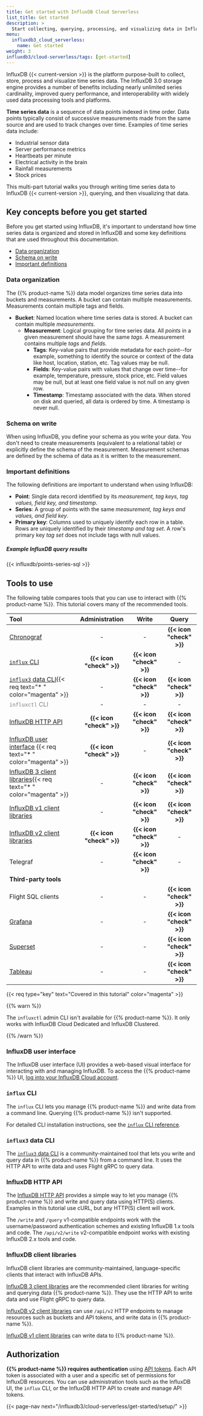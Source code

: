 ```yaml
---
title: Get started with InfluxDB Cloud Serverless
list_title: Get started
description: >
  Start collecting, querying, processing, and visualizing data in InfluxDB Cloud Serverless.
menu:
  influxdb3_cloud_serverless:
    name: Get started
weight: 3
influxdb3/cloud-serverless/tags: [get-started]
---
```


InfluxDB {{< current-version >}} is the platform purpose-built to collect, store,
process and visualize time series data.
The InfluxDB 3.0 storage engine provides a number of benefits including nearly
unlimited series cardinality, improved query performance, and interoperability
with widely used data processing tools and platforms.

**Time series data** is a sequence of data points indexed in time order.
Data points typically consist of successive measurements made from the same
source and are used to track changes over time.
Examples of time series data include:

- Industrial sensor data
- Server performance metrics
- Heartbeats per minute
- Electrical activity in the brain
- Rainfall measurements
- Stock prices

This multi-part tutorial walks you through writing time series data to InfluxDB {{< current-version >}},
querying, and then visualizing that data.

## Key concepts before you get started

Before you get started using InfluxDB, it's important to understand how time series
data is organized and stored in InfluxDB and some key definitions that are used
throughout this documentation.

- [Data organization](#data-organization)
- [Schema on write](#schema-on-write)
- [Important definitions](#important-definitions)

### Data organization

The {{% product-name %}} data model organizes time series data into buckets and measurements.
A bucket can contain multiple measurements. Measurements contain multiple
tags and fields.

- **Bucket**: Named location where time series data is stored.
  A bucket can contain multiple _measurements_.
  - **Measurement**: Logical grouping for time series data.
    All _points_ in a given measurement should have the same _tags_.
    A measurement contains multiple _tags_ and _fields_.
      - **Tags**: Key-value pairs that provide metadata for each point--for example,
        something to identify the source or context of the data like host,
        location, station, etc.
        Tag values may be null.
      - **Fields**: Key-value pairs with values that change over time--for example,
        temperature, pressure, stock price, etc.
        Field values may be null, but at least one field value is not null on any given row.
      - **Timestamp**: Timestamp associated with the data.
        When stored on disk and queried, all data is ordered by time.
        A timestamp is never null.

<!-- _For detailed information and examples of the InfluxDB data model, see
[Data elements](/influxdb/v2/reference/key-concepts/data-elements/)._ -->

### Schema on write

When using InfluxDB, you define your schema as you write your data.
You don't need to create measurements (equivalent to a relational table) or
explicitly define the schema of the measurement.
Measurement schemas are defined by the schema of data as it is written to the measurement.

### Important definitions

The following definitions are important to understand when using InfluxDB:

- **Point**: Single data record identified by its _measurement, tag keys, tag values, field key, and timestamp_.
- **Series**: A group of points with the same _measurement, tag keys and values, and field key_.
- **Primary key**: Columns used to uniquely identify each row in a table.
  Rows are uniquely identified by their _timestamp and tag set_.
  A row's primary key _tag set_ does not include tags with null values.

##### Example InfluxDB query results

{{< influxdb/points-series-sql >}}

## Tools to use

The following table compares tools that you can use to interact with {{% product-name %}}.
This tutorial covers many of the recommended tools.

| Tool                              | Administration  | Write   | Query   |
|:--------------------------------- |:---------------:|:-------:|:-------:|
| [Chronograf](/chronograf/v1/)     |       -         |   -     | **{{< icon "check" >}}**  |
| [`influx` CLI](#influx-cli)                                         |     **{{< icon "check" >}}**      | **{{< icon "check" >}}**  |   -     |
| [`influx3` data CLI](#influx3-data-cli){{< req text="\* " color="magenta" >}}               |       -         | **{{< icon "check" >}}**  | **{{< icon "check" >}}**  |
| <span style="color:gray">`influxctl` CLI</span>                          |       -         |   -     |   -     |
| [InfluxDB HTTP API](#influxdb-http-api)                          |    **{{< icon "check" >}}**        |   **{{< icon "check" >}}**  |   **{{< icon "check" >}}**     |
| [InfluxDB user interface](#influxdb-user-interface) {{< req text="\* " color="magenta" >}} |     **{{< icon "check" >}}**      |   -     | **{{< icon "check" >}}**  |
| [InfluxDB 3 client libraries](#influxdb-3-client-libraries){{< req text="\* " color="magenta" >}}      |       -         | **{{< icon "check" >}}**  | **{{< icon "check" >}}**  |
| [InfluxDB v1 client libraries](/influxdb3/cloud-serverless/reference/client-libraries/v1/)      |       -         | **{{< icon "check" >}}**  | **{{< icon "check" >}}**  |
| [InfluxDB v2 client libraries](/influxdb3/cloud-serverless/reference/client-libraries/v2/)      |     **{{< icon "check" >}}**      | **{{< icon "check" >}}**  |   -     |
| Telegraf                          |       -         | **{{< icon "check" >}}**  |   -     |
| **Third-party tools**                                                   |
| Flight SQL clients               |       -         |   -     | **{{< icon "check" >}}**  |
|  [Grafana](/influxdb3/cloud-serverless/query-data/sql/execute-queries/grafana/)  |       -         |   -     | **{{< icon "check" >}}**  |
| [Superset](/influxdb3/cloud-serverless/query-data/sql/execute-queries/superset/) |       -         |   -     | **{{< icon "check" >}}**  |
| [Tableau](/influxdb3/cloud-serverless/process-data/visualize/tableau/)           |       -         |   -     | **{{< icon "check" >}}**  |

{{< req type="key" text="Covered in this tutorial" color="magenta" >}}

{{% warn %}}

The `influxctl` admin CLI isn't available for {{% product-name %}}.
It only works with InfluxDB Cloud Dedicated and InfluxDB Clustered.

{{% /warn %}}

### InfluxDB user interface

The InfluxDB user interface (UI) provides a web-based visual interface for interacting with and managing InfluxDB.
To access the {{% product-name %}} UI, [log into your InfluxDB Cloud account](https://cloud2.influxdata.com).

### `influx` CLI

The `influx` CLI lets you manage {{% product-name %}} and write data from a command line.
Querying {{% product-name %}} isn't supported.

For detailed CLI installation instructions, see
the [`influx` CLI reference](/influxdb3/cloud-serverless/reference/cli/influx/).

### `influx3` data CLI

The [`influx3` data CLI](/influxdb3/cloud-serverless/get-started/query/?t=influx3+CLI#execute-an-sql-query) is a community-maintained tool that lets you write and query data in {{% product-name %}} from a command line.
It uses the HTTP API to write data and uses Flight gRPC to query data.

### InfluxDB HTTP API

The [InfluxDB HTTP API](/influxdb/v2/reference/api/) provides a simple way to let you manage {{% product-name %}} and write and query data using HTTP(S) clients.
Examples in this tutorial use cURL, but any HTTP(S) client will work.

The `/write` and `/query` v1-compatible endpoints work with the username/password authentication schemes and existing InfluxDB 1.x tools and code.
The `/api/v2/write` v2-compatible endpoint works with existing InfluxDB 2.x tools and code.

### InfluxDB client libraries

InfluxDB client libraries are community-maintained, language-specific clients that interact with InfluxDB APIs.

[InfluxDB 3 client libraries](/influxdb3/cloud-serverless/reference/client-libraries/v3/) are the recommended client libraries for writing and querying data {{% product-name %}}.
They use the HTTP API to write data and use Flight gRPC to query data.

[InfluxDB v2 client libraries](/influxdb3/cloud-serverless/reference/client-libraries/v2/) can use `/api/v2` HTTP endpoints to manage resources such as buckets and API tokens, and write data in {{% product-name %}}.

[InfluxDB v1 client libraries](/influxdb3/cloud-serverless/reference/client-libraries/v1/) can write data to {{% product-name %}}.

## Authorization

**{{% product-name %}} requires authentication** using [API tokens](/influxdb3/cloud-serverless/admin/tokens/).
Each API token is associated with a user and a specific set of permissions for InfluxDB resources.
You can use administration tools such as the InfluxDB UI, the `influx` CLI, or the InfluxDB HTTP API to create and manage API tokens.

{{< page-nav next="/influxdb3/cloud-serverless/get-started/setup/" >}}
